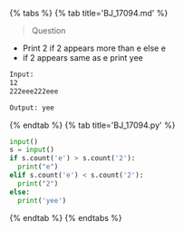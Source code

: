 {% tabs %}
{% tab title='BJ_17094.md' %}

> Question

* Print 2 if 2 appears more than e else e
* if 2 appears same as e print yee

```txt
Input:
12
222eee222eee

Output: yee
```

{% endtab %}
{% tab title='BJ_17094.py' %}

```py
input()
s = input()
if s.count('e') > s.count('2'):
  print("e")
elif s.count('e') < s.count('2'):
  print("2")
else:
  print('yee')
```

{% endtab %}
{% endtabs %}

